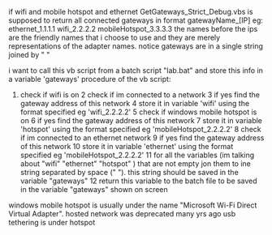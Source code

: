 if wifi and mobile hotspot and ethernet GetGateways_Strict_Debug.vbs is supposed to return all connected gateways in format gatewayName_[IP]
 eg: ethernet_1.1.1.1 wifi_2.2.2.2 mobileHotspot_3.3.3.3
 the names before the ips are the friendly names that i choose to use and they are merely representations of the adapter names.  notice gateways are in a single string joined by " " 

 i want to call this vb script from a batch script "lab.bat" and store this info in a variable 'gateways'
 procedure of the vb script:
1. check if wifi is on
2 check if im connected to a network
3 if yes find the gateway address of this network
4 store it in variable 'wifi' using the format specified eg 'wifi_2.2.2.2'
5 check if windows mobile hotspot is on
6 if yes find the gateway address of this network
7 store it in variable 'hotspot' using the format specified eg 'mobileHotspot_2.2.2.2'
8 check if im connected to an ethernet network
9 if yes find the gateway address of this network
10 store it in variable 'ethernet' using the format specified eg 'mobileHotspot_2.2.2.2'
11 for all the variables (im talking about "wifi" "ethernet" "hotspot" ) that are not empty jon them to ine string separated by space (" "). this string should be saved in the variable "gateways"
12 return this variable to the batch file to be saved in the variable "gateways" shown on screen
 
 
 windows mobile hotspot is usually under the name "Microsoft Wi-Fi Direct Virtual Adapter". hosted network was deprecated many yrs ago
usb tethering is under hotspot 
 
